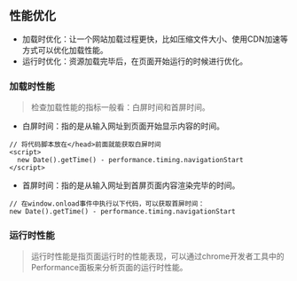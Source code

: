 ## 性能优化
- 加载时优化：让一个网站加载过程更快，比如压缩文件大小、使用CDN加速等方式可以优化加载性能。
- 运行时优化：资源加载完毕后，在页面开始运行的时候进行优化。
### 加载时性能
> 检查加载性能的指标一般看：白屏时间和首屏时间。

- 白屏时间：指的是从输入网址到页面开始显示内容的时间。
```
// 将代码脚本放在</head>前面就能获取白屏时间
<script>
  new Date().getTime() - performance.timing.navigationStart
</script>
```
- 首屏时间：指的是从输入网址到首屏页面内容渲染完毕的时间。
```
// 在window.onload事件中执行以下代码，可以获取首屏时间：
new Date().getTime() - performance.timing.navigationStart
```
### 运行时性能
> 运行时性能是指页面运行时的性能表现，可以通过chrome开发者工具中的Performance面板来分析页面的运行时性能。